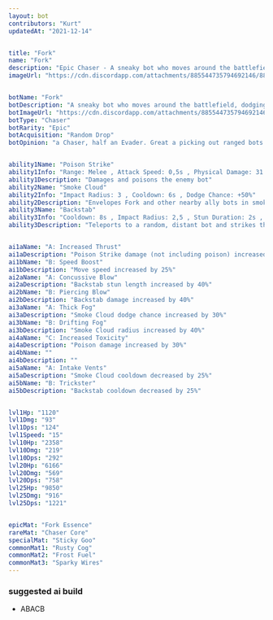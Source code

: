 ```yaml
---
layout: bot
contributors: "Kurt"
updatedAt: "2021-12-14"


title: "Fork"
name: "Fork"
description: "Epic Chaser - A sneaky bot who moves around the battlefield, dodging attacks and leaving enemies poisoned"
imageUrl: "https://cdn.discordapp.com/attachments/885544735794692146/885548328291557386/fork.png"


botName: "Fork"
botDescription: "A sneaky bot who moves around the battlefield, dodging attacks and leaving enemies poisoned"
botImageUrl: "https://cdn.discordapp.com/attachments/885544735794692146/885548328291557386/fork.png"
botType: "Chaser"
botRarity: "Epic"
botAcquisition: "Random Drop"
botOpinion: "a Chaser, half an Evader. Great a picking out ranged bots hidden away from the fight"


ability1Name: "Poison Strike"
ability1Info: "Range: Melee , Attack Speed: 0,5s , Physical Damage: 31 , Poison Duration: 5s , Poison Damage per Second: 62 "
ability1Description: "Damages and poisons the enemy bot"
ability2Name: "Smoke Cloud"
ability2Info: "Impact Radius: 3 , Cooldown: 6s , Dodge Chance: +50%"
ability2Description: "Envelopes Fork and other nearby ally bots in smoke, increasing their dodge against enemy melee attacks"
ability3Name: "Backstab"
ability3Info: "Cooldown: 8s , Impact Radius: 2,5 , Stun Duration: 2s , Physical Damage: 80"
ability3Description: "Teleports to a random, distant bot and strikes them in the back, stunning and damaging them"


ai1aName: "A: Increased Thrust"
ai1aDescription: "Poison Strike damage (not including poison) increased by 30%"
ai1bName: "B: Speed Boost"
ai1bDescription: "Move speed increased by 25%"
ai2aName: "A: Concussive Blow"
ai2aDescription: "Backstab stun length increased by 40%"
ai2bName: "B: Piercing Blow"
ai2bDescription: "Backstab damage increased by 40%"
ai3aName: "A: Thick Fog"
ai3aDescription: "Smoke Cloud dodge chance increased by 30%"
ai3bName: "B: Drifting Fog"
ai3bDescription: "Smoke Cloud radius increased by 40%"
ai4aName: "C: Increased Toxicity"
ai4aDescription: "Poison damage increased by 30%"
ai4bName: ""
ai4bDescription: ""
ai5aName: "A: Intake Vents"
ai5aDescription: "Smoke Cloud cooldown decreased by 25%"
ai5bName: "B: Trickster"
ai5bDescription: "Backstab cooldown decreased by 25%"


lvl1Hp: "1120"
lvl1Dmg: "93"
lvl1Dps: "124"
lvl1Speed: "15"
lvl10Hp: "2358"
lvl10Dmg: "219"
lvl10Dps: "292"
lvl20Hp: "6166"
lvl20Dmg: "569"
lvl20Dps: "758"
lvl25Hp: "9850"
lvl25Dmg: "916"
lvl25Dps: "1221"


epicMat: "Fork Essence"
rareMat: "Chaser Core"
specialMat: "Sticky Goo"
commonMat1: "Rusty Cog"
commonMat2: "Frost Fuel"
commonMat3: "Sparky Wires"
---
```


### suggested ai build
- ABACB
